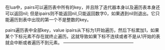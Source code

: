 在lua中，pairs可以遍历表中所有的key，并且除了迭代器本身以及遍历表本身还可以返回nil;
但是ipairs则不能返回nil,只能返回数字0，如果遇到nil则退出。它只能遍历到表中出现的第一个不是整数的key。

pairs遍历表中全部key，value
ipairs从下标为1开始遍历，然后下标累加1，如果某个下标元素不存在就终止遍历。这就导致如果下标不连续或者不是从1开始的表就会中断或者遍历不到元素。
————————————————
